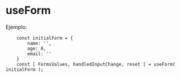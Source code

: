 # useForm

Ejemplo:
```
    const initialForm = {
        name: '',
        age: 0,
        email: ''
    }
    const [ FormsValues, handledInputChange, reset ] = useForm( initialForm );
```

